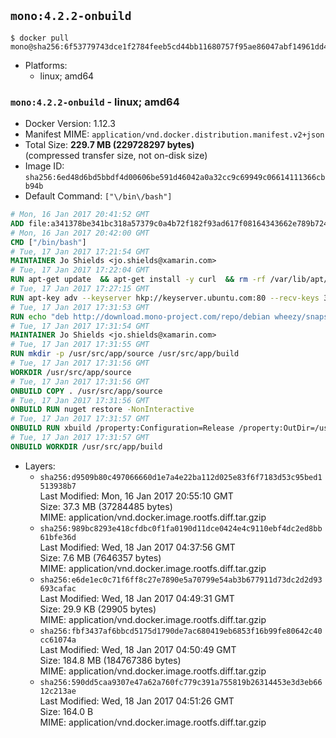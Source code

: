 ## `mono:4.2.2-onbuild`

```console
$ docker pull mono@sha256:6f53779743dce1f2784feeb5cd44bb11680757f95ae86047abf14961dd476a1b
```

-	Platforms:
	-	linux; amd64

### `mono:4.2.2-onbuild` - linux; amd64

-	Docker Version: 1.12.3
-	Manifest MIME: `application/vnd.docker.distribution.manifest.v2+json`
-	Total Size: **229.7 MB (229728297 bytes)**  
	(compressed transfer size, not on-disk size)
-	Image ID: `sha256:6ed48d6bd5bbdf4d00606be591d46042a0a32cc9c69949c06614111366cbb94b`
-	Default Command: `["\/bin\/bash"]`

```dockerfile
# Mon, 16 Jan 2017 20:41:52 GMT
ADD file:a341378be341bc318a57379c0a4b72f182f93ad617f08164343662e789b7244b in / 
# Mon, 16 Jan 2017 20:42:00 GMT
CMD ["/bin/bash"]
# Tue, 17 Jan 2017 17:21:54 GMT
MAINTAINER Jo Shields <jo.shields@xamarin.com>
# Tue, 17 Jan 2017 17:22:04 GMT
RUN apt-get update 	&& apt-get install -y curl 	&& rm -rf /var/lib/apt/lists/*
# Tue, 17 Jan 2017 17:27:15 GMT
RUN apt-key adv --keyserver hkp://keyserver.ubuntu.com:80 --recv-keys 3FA7E0328081BFF6A14DA29AA6A19B38D3D831EF
# Tue, 17 Jan 2017 17:31:53 GMT
RUN echo "deb http://download.mono-project.com/repo/debian wheezy/snapshots/4.2.2.30 main" > /etc/apt/sources.list.d/mono-xamarin.list 	&& apt-get update 	&& apt-get install -y mono-devel ca-certificates-mono fsharp mono-vbnc nuget 	&& rm -rf /var/lib/apt/lists/*
# Tue, 17 Jan 2017 17:31:54 GMT
MAINTAINER Jo Shields <jo.shields@xamarin.com>
# Tue, 17 Jan 2017 17:31:55 GMT
RUN mkdir -p /usr/src/app/source /usr/src/app/build
# Tue, 17 Jan 2017 17:31:56 GMT
WORKDIR /usr/src/app/source
# Tue, 17 Jan 2017 17:31:56 GMT
ONBUILD COPY . /usr/src/app/source
# Tue, 17 Jan 2017 17:31:56 GMT
ONBUILD RUN nuget restore -NonInteractive
# Tue, 17 Jan 2017 17:31:57 GMT
ONBUILD RUN xbuild /property:Configuration=Release /property:OutDir=/usr/src/app/build/
# Tue, 17 Jan 2017 17:31:57 GMT
ONBUILD WORKDIR /usr/src/app/build
```

-	Layers:
	-	`sha256:d9509b80c497066660d1e7a4e22ba112d025e83f6f7183d53c95bed1513938b7`  
		Last Modified: Mon, 16 Jan 2017 20:55:10 GMT  
		Size: 37.3 MB (37284485 bytes)  
		MIME: application/vnd.docker.image.rootfs.diff.tar.gzip
	-	`sha256:989bc8293e418cfdbc0f1fa0190d11dce0424e4c9110ebf4dc2ed8bb61bfe36d`  
		Last Modified: Wed, 18 Jan 2017 04:37:56 GMT  
		Size: 7.6 MB (7646357 bytes)  
		MIME: application/vnd.docker.image.rootfs.diff.tar.gzip
	-	`sha256:e6de1ec0c71f6ff8c27e7890e5a70799e54ab3b677911d73dc2d2d93693cafac`  
		Last Modified: Wed, 18 Jan 2017 04:49:31 GMT  
		Size: 29.9 KB (29905 bytes)  
		MIME: application/vnd.docker.image.rootfs.diff.tar.gzip
	-	`sha256:fbf3437af6bbcd5175d1790de7ac680419eb6853f16b99fe80642c40cc61074a`  
		Last Modified: Wed, 18 Jan 2017 04:50:49 GMT  
		Size: 184.8 MB (184767386 bytes)  
		MIME: application/vnd.docker.image.rootfs.diff.tar.gzip
	-	`sha256:590dd5caa9307e47a62a760fc779c391a755819b26314453e3d3eb6612c213ae`  
		Last Modified: Wed, 18 Jan 2017 04:51:26 GMT  
		Size: 164.0 B  
		MIME: application/vnd.docker.image.rootfs.diff.tar.gzip
